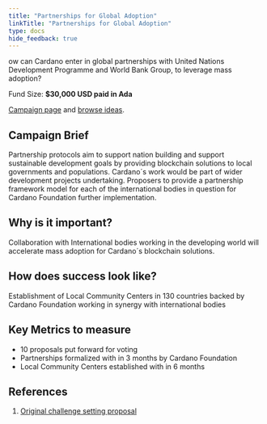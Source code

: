 ```yaml
---
title: "Partnerships for Global Adoption"
linkTitle: "Partnerships for Global Adoption"
type: docs
hide_feedback: true
---
```


ow can Cardano enter in global partnerships with United Nations Development Programme and World Bank Group, to leverage mass adoption?

Fund Size: **$30,000 USD paid in Ada**

[Campaign page](https://cardano.ideascale.com/a/campaign-home/26114) and [browse ideas](https://cardano.ideascale.com/a/ideas/top/campaign-filter/byids/campaigns/26114/stage/unspecified).

## Campaign Brief

Partnership protocols aim to support nation building and support sustainable development goals by providing blockchain solutions to local governments and populations. Cardano´s work would be part of wider development projects undertaking. Proposers to provide a partnership framework model for each of the international bodies in question for Cardano Foundation further implementation.

## Why is it important?

Collaboration with International bodies working in the developing world will accelerate mass adoption for Cardano´s blockchain solutions.

## How does success look like?

Establishment of Local Community Centers in 130 countries backed by Cardano Foundation working in synergy with international bodies

## Key Metrics to measure

- 10 proposals put forward for voting
- Partnerships formalized with in 3 months by Cardano Foundation
- Local Community Centers established with in 6 months

## References

1. [Original challenge setting proposal](https://cardano.ideascale.com/a/dtd/Partnerships-for-Global-Adoption/340504-48088)
